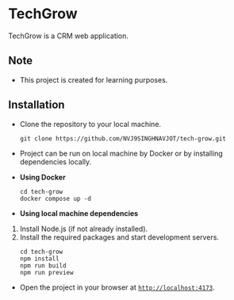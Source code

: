 # TechGrow

TechGrow is a CRM web application.

## Note

- This project is created for learning purposes.

## Installation

- Clone the repository to your local machine.
  ```
  git clone https://github.com/NVJ9SINGHNAVJOT/tech-grow.git
  ```
- Project can be run on local machine by Docker or by installing dependencies locally.
- **Using Docker**

  ```
  cd tech-grow
  docker compose up -d
  ```

- **Using local machine dependencies**

1. Install Node.js (if not already installed).
2. Install the required packages and start development servers.
   ```
   cd tech-grow
   npm install
   npm run build
   npm run preview
   ```

- Open the project in your browser at [`http://localhost:4173`](http://localhost:4173).

 
